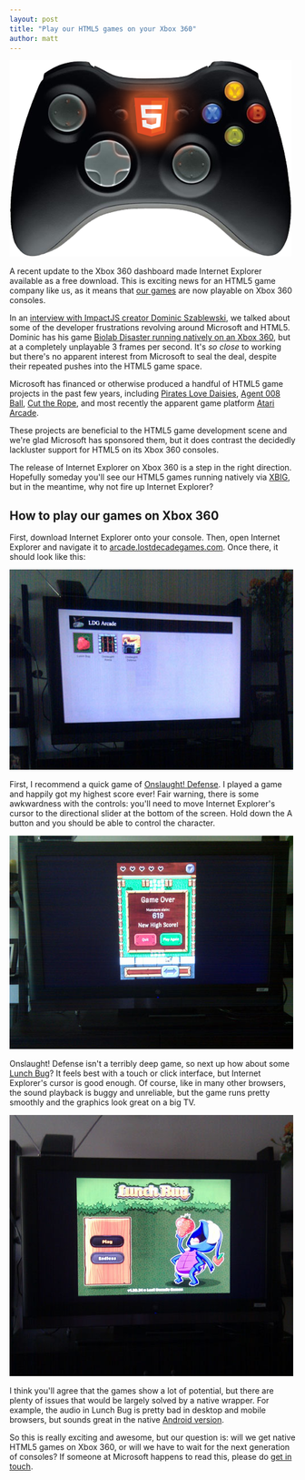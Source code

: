 ```yaml
---
layout: post
title: "Play our HTML5 games on your Xbox 360"
author: matt
---
```

<div class="full-frame">
	<img alt="HTML5 games on Xbox 360" src="/media/images/posts/ieXbox/controller.png">
</div>

A recent update to the Xbox 360 dashboard made Internet Explorer available as a free download. This is exciting news for an HTML5 game company like us, as it means that [our games](/games/) are now playable on Xbox 360 consoles.

In an [interview with ImpactJS creator Dominic Szablewski](/lostcast-episode-14-quite-an-impact/), we talked about some of the developer frustrations revolving around Microsoft and HTML5. Dominic has his game [Biolab Disaster running natively on an Xbox 360](http://www.phoboslab.org/log/2012/04/javascript-on-the-xbox-360), but at a completely unplayable 3 frames per second. It's _so close_ to working but there's no apparent interest from Microsoft to seal the deal, despite their repeated pushes into the HTML5 game space.

Microsoft has financed or otherwise produced a handful of HTML5 game projects in the past few years, including [Pirates Love Daisies](http://www.pirateslovedaisies.com/), [Agent 008 Ball](http://agent8ball.com/), [Cut the Rope](http://www.cuttherope.ie/), and most recently the apparent game platform [Atari Arcade](http://atari.com/arcade#!/arcade/atari-promo).

These projects are beneficial to the HTML5 game development scene and we're glad Microsoft has sponsored them, but it does contrast the decidedly lackluster support for HTML5 on its Xbox 360 consoles.

The release of Internet Explorer on Xbox 360 is a step in the right direction. Hopefully someday you'll see our HTML5 games running natively via [XBIG](http://en.wikipedia.org/wiki/Xbox_Live_Indie_Games), but in the meantime, why not fire up Internet Explorer?

## How to play our games on Xbox 360

First, download Internet Explorer onto your console. Then, open Internet Explorer and navigate it to [arcade.lostdecadegames.com](http://arcade.lostdecadegames.com). Once there, it should look like this:

<div class="full-frame">
	<a href="http://arcade.lostdecadegames.com/">
		<img alt="The Lost Decade Games arcade" src="/media/images/posts/ieXbox/arcade.jpg">
	</a>
</div>

First, I recommend a quick game of [Onslaught! Defense](http://arcade.lostdecadegames.com/onslaught_defense/). I played a game and happily got my highest score ever! Fair warning, there is some awkwardness with the controls: you'll need to move Internet Explorer's cursor to the directional slider at the bottom of the screen. Hold down the A button and you should be able to control the character.

<div class="full-frame">
	<a href="http://arcade.lostdecadegames.com/">
		<img alt="" src="/media/images/posts/ieXbox/odResults.jpg">
	</a>
</div>

Onslaught! Defense isn't a terribly deep game, so next up how about some [Lunch Bug](http://www.lunchbug.com/)? It feels best with a touch or click interface, but Internet Explorer's cursor is good enough. Of course, like in many other browsers, the sound playback is buggy and unreliable, but the game runs pretty smoothly and the graphics look great on a big TV.

<div class="full-frame">
	<a href="http://arcade.lostdecadegames.com/">
		<img alt="" src="/media/images/posts/ieXbox/lbTitle.jpg">
	</a>
</div>

I think you'll agree that the games show a lot of potential, but there are plenty of issues that would be largely solved by a native wrapper. For example, the audio in Lunch Bug is pretty bad in desktop and mobile browsers, but sounds great in the native [Android version](https://play.google.com/store/apps/details?id=com.lostdecadegames.lunchbug).

So this is really exciting and awesome, but our question is: will we get native HTML5 games on Xbox 360, or will we have to wait for the next generation of consoles? If someone at Microsoft happens to read this, please do [get in touch](/contact/).
